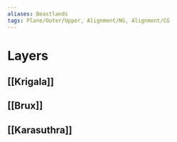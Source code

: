 ```yaml
---
aliases: Beastlands
tags: Plane/Outer/Upper, Alignment/NG, Alignment/CG
---
```

# Layers
## [[Krigala]]
## [[Brux]]
## [[Karasuthra]]
